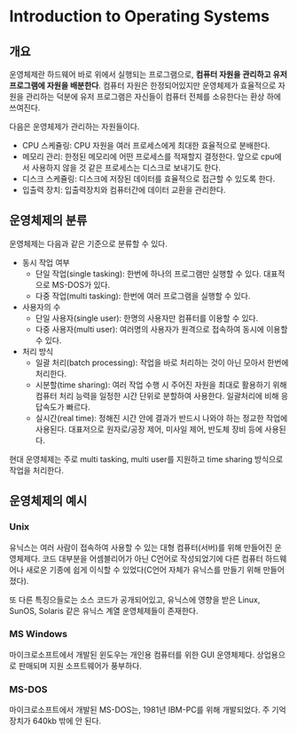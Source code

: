 # Introduction to Operating Systems

## 개요

운영체제란 하드웨어 바로 위에서 실행되는 프로그램으로, **컴퓨터 자원을 관리하고 유저 프로그램에 자원을 배분한다**.
컴퓨터 자원은 한정되어있지만 운영체제가 효율적으로 자원을 관리하는 덕분에 유저 프로그램은 자신들이 컴퓨터 전체를 소유한다는 환상 하에 쓰여진다.

다음은 운영체제가 관리하는 자원들이다.

-   CPU 스케쥴링: CPU 자원을 여러 프로세스에게 최대한 효율적으로 분배한다.
-   메모리 관리: 한정된 메모리에 어떤 프로세스를 적재할지 결정한다. 앞으로 cpu에서 사용하지 않을 것 같은 프로세스는 디스크로 보내기도 한다.
-   디스크 스케쥴링: 디스크에 저장된 데이터를 효율적으로 접근할 수 있도록 한다.
-   입출력 장치: 입출력장치와 컴퓨터간에 데이터 교환을 관리한다.

## 운영체제의 분류

운영체제는 다음과 같은 기준으로 분류할 수 있다.

-   동시 작업 여부
    -   단일 작업(single tasking): 한번에 하나의 프로그램만 실행할 수 있다. 대표적으로 MS-DOS가 있다.
    -   다중 작업(multi tasking): 한번에 여러 프로그램을 실행할 수 있다.
-   사용자의 수
    -   단일 사용자(single user): 한명의 사용자만 컴퓨터를 이용할 수 있다.
    -   다중 사용자(multi user): 여러명의 사용자가 원격으로 접속하여 동시에 이용할 수 있다.
-   처리 방식
    -   일괄 처리(batch processing): 작업을 바로 처리하는 것이 아닌 모아서 한번에 처리한다.
    -   시분할(time sharing): 여러 작업 수행 시 주어진 자원을 최대로 활용하기 위해 컴퓨터 처리 능력을 일정한 시간 단위로 분할하여 사용한다. 일괄처리에 비해 응답속도가 빠르다.
    -   실시간(real time): 정해진 시간 안에 결과가 반드시 나와야 하는 정교한 작업에 사용된다. 대표저으로 원자로/공장 제어, 미사일 제어, 반도체 장비 등에 사용된다.

현대 운영체제는 주로 multi tasking, multi user를 지원하고 time sharing 방식으로 작업을 처리한다.

## 운영체제의 예시

### Unix

유닉스는 여러 사람이 접속하여 사용할 수 있는 대형 컴퓨터(서버)를 위해 만들어진 운영체제다.
코드 대부분을 어셈블리어가 아닌 C언어로 작성되었기에 다른 컴퓨터 하드웨어나 새로운 기종에 쉽게 이식할 수 있었다(C언어 자체가 유닉스를 만들기 위해 만들어졌다).

또 다른 특징으들로는 소스 코드가 공개되어있고, 유닉스에 영향을 받은 Linux, SunOS, Solaris 같은 유닉스 계열 운영체제들이 존재한다.

### MS Windows

마이크로소프트에서 개발된 윈도우는 개인용 컴퓨터를 위한 GUI 운영체제다. 상업용으로 판매되며 지원 소프트웨어가 풍부하다.

### MS-DOS

마이크로소프트에서 개발된 MS-DOS는, 1981년 IBM-PC를 위해 개발되었다.
주 기억장치가 640kb 밖에 안 된다.
